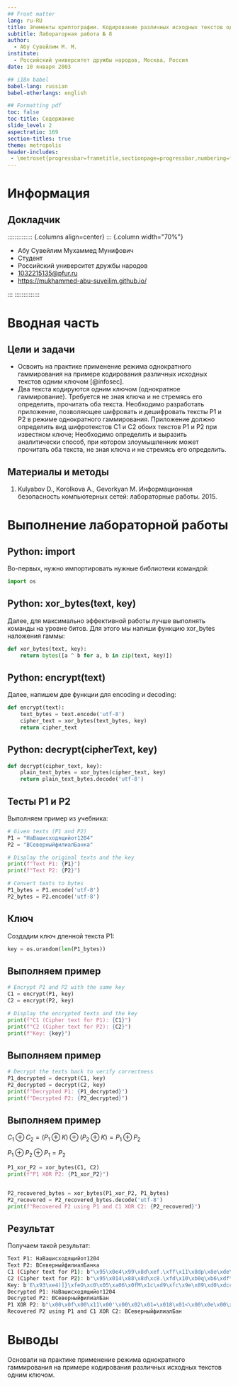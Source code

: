 ```yaml
---
## Front matter
lang: ru-RU
title: Элементы криптографии. Кодирование различных исходных текстов одним ключом
subtitle: Лабораторная работа № 8
author:
  - Абу Сувейлим М. М.
institute:
  - Российский университет дружбы народов, Москва, Россия
date: 10 января 2003

## i18n babel
babel-lang: russian
babel-otherlangs: english

## Formatting pdf
toc: false
toc-title: Содержание
slide_level: 2
aspectratio: 169
section-titles: true
theme: metropolis
header-includes:
 - \metroset{progressbar=frametitle,sectionpage=progressbar,numbering=fraction}
---
```


# Информация

## Докладчик

:::::::::::::: {.columns align=center}
::: {.column width="70%"}

  * Абу Сувейлим Мухаммед Мунифович
  * Студент
  * Российский университет дружбы народов
  * [1032215135@pfur.ru](mailto:1032215135@pfur.ru)
  * <https://mukhammed-abu-suveilim.github.io/>

:::
::::::::::::::

# Вводная часть

## Цели и задачи

- Освоить на практике применение режима однократного гаммирования на примере кодирования различных исходных текстов одним ключом [@infosec].
- Два текста кодируются одним ключом (однократное гаммирование).
Требуется не зная ключа и не стремясь его определить, прочитать оба текста. Необходимо разработать приложение, позволяющее шифровать и дешифровать тексты P1 и P2 в режиме однократного гаммирования. Приложение должно определить вид шифротекстов C1 и C2 обоих текстов P1 и P2 при известном ключе; Необходимо определить и выразить аналитически способ, при котором злоумышленник может прочитать оба текста, не зная ключа и не стремясь его определить.


## Материалы и методы

1. Kulyabov D., Korolkova A., Gevorkyan M. Информационная безопасность компьютерных сетей: лабораторные работы. 2015.

# Выполнение лабораторной работы

## Python: import 

Во-первых, нужно импортировать нужные библиотеки командой:

```python
import os
```
## Python: xor_bytes(text, key) 

Далее, для максимально эффективной работы лучше выполнять команды на уровне битов. Для этого мы напиши функцию xor_bytes наложения гаммы:

```python
def xor_bytes(text, key):
    return bytes([a ^ b for a, b in zip(text, key)])
```

## Python: encrypt(text)

Далее, напишем две функции для encoding и decoding:

```python
def encrypt(text):
    text_bytes = text.encode('utf-8')
    cipher_text = xor_bytes(text_bytes, key)
    return cipher_text
```

## Python: decrypt(cipherText, key)


```python
def decrypt(cipher_text, key):
    plain_text_bytes = xor_bytes(cipher_text, key)
    return plain_text_bytes.decode('utf-8')
```

## Тесты P1 и P2

Выполняем пример из учебника:

```python
# Given texts (P1 and P2)
P1 = "НаВашисходящийот1204"
P2 = "ВСеверныйфилиалБанка"

# Display the original texts and the key
print(f"Text P1: {P1}")
print(f"Text P2: {P2}")

# Convert texts to bytes
P1_bytes = P1.encode('utf-8')
P2_bytes = P2.encode('utf-8')
```

## Ключ

Создадим ключ дленной текста P1:

```python
key = os.urandom(len(P1_bytes))
```

## Выполняем пример

```python
# Encrypt P1 and P2 with the same key
C1 = encrypt(P1, key)
C2 = encrypt(P2, key)

# Display the encrypted texts and the key
print(f"C1 (Cipher text for P1): {C1}")
print(f"C2 (Cipher text for P2): {C2}")
print(f"Key: {key}")
```
## Выполняем пример

```python
# Decrypt the texts back to verify correctness
P1_decrypted = decrypt(C1, key)
P2_decrypted = decrypt(C2, key)
print(f"Decrypted P1: {P1_decrypted}")
print(f"Decrypted P2: {P2_decrypted}")
```

## Выполняем пример

$C_1 \oplus C_2 = (P_1 \oplus K) \oplus (P_2 \oplus K) = P_1 \oplus P_2$

$P_1 \oplus P_2 \oplus P_1 = P_2$

```python
P1_xor_P2 = xor_bytes(C1, C2)
print(f"P1 XOR P2: {P1_xor_P2}")


P2_recovered_bytes = xor_bytes(P1_xor_P2, P1_bytes)
P2_recovered = P2_recovered_bytes.decode('utf-8')
print(f"Recovered P2 using P1 and C1 XOR C2: {P2_recovered}")
```
## Результат

Получаем такой результат:

```sh
Text P1: НаВашисходящийот1204
Text P2: ВСеверныйфилиалБанка
C1 (Cipher text for P1): b"\x95\x0e4\x99\x8d\xef.\xff\x11\x8dp\x8e\xde\xcc\xcd\\, Yd\r\xec\xdc\x8b'p\x19\xd3\xcbo\xbdB\xe2r\xedI"
C2 (Cipher text for P2): b"\x95\x014\x88\x8d\xc8.\xfd\x10\xb0q\xb6\xdf\xf0\xcdR,'XT\x0c\xdb\xdd\xb9'p\x19\xda\xcbj\xbcQ\x03\xf0\r\xc0"
Key: b'E\x93\xe4)]}\xfeO\xc0\x05\xa06\x0fM\x1c\xd9\xfc\x9e\x89\xd0\xdcc\r\x02\xf7\xc8\xc9j\x1b\xd1l\xc0\xd3@\xdd}'
Decrypted P1: НаВашисходящийот1204
Decrypted P2: ВСеверныйфилиалБан
P1 XOR P2: b"\x00\x0f\x00\x11\x00'\x00\x02\x01=\x018\x01<\x00\x0e\x00\x07\x010\x017\x012\x00\x00\x00\t\x00\x05\x01\x13\xe1\x82\xe0\x89"
Recovered P2 using P1 and C1 XOR C2: ВСеверныйфилиалБан
```

# Выводы

Основали на практике применение режима однократного гаммирования на примере кодирования различных исходных текстов одним ключом.
